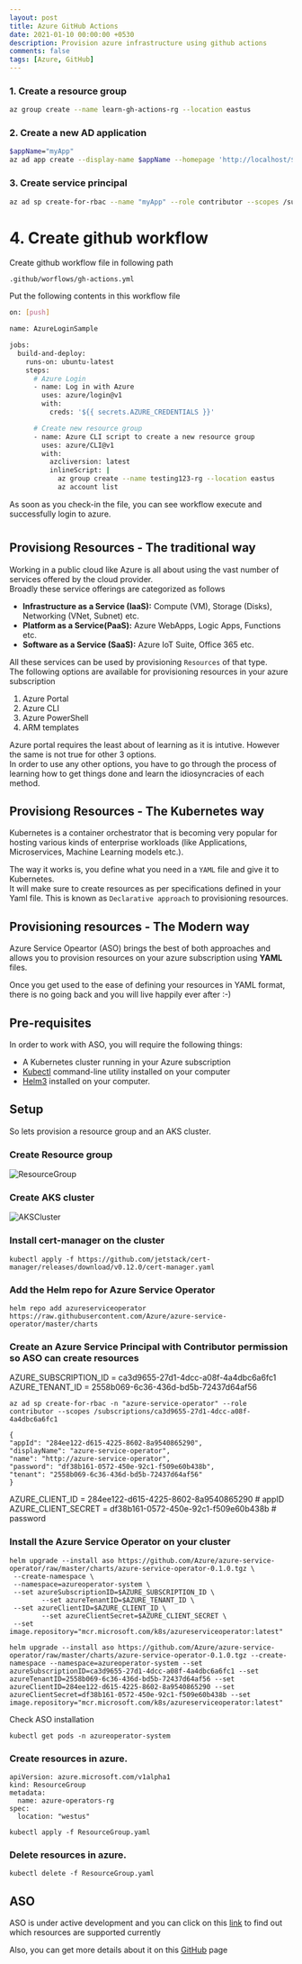 ```yaml
---
layout: post
title: Azure GitHub Actions
date: 2021-01-10 00:00:00 +0530
description: Provision azure infrastructure using github actions
comments: false
tags: [Azure, GitHub]
---
```


### 1. Create a resource group

```bash
az group create --name learn-gh-actions-rg --location eastus
```

### 2. Create a new AD application

```bash
$appName="myApp"
az ad app create --display-name $appName --homepage 'http://localhost/$appName' --identifier-uris http://localhost/$appName
```

### 3. Create service principal

```bash
az ad sp create-for-rbac --name "myApp" --role contributor --scopes /subscriptions/ca3d9655-27d1-4dcc-a08f-4a4dbc6a6fc1/resourceGroups/learn-gh-actions-rg --sdk-auth
```

# 4. Create github workflow

Create github workflow file in following path

`.github/worflows/gh-actions.yml`

Put the following contents in this workflow file

```bash
on: [push]

name: AzureLoginSample

jobs:
  build-and-deploy:
    runs-on: ubuntu-latest
    steps:
      # Azure Login
      - name: Log in with Azure
        uses: azure/login@v1
        with:
          creds: '${{ secrets.AZURE_CREDENTIALS }}'

      # Create new resource group
      - name: Azure CLI script to create a new resource group
        uses: azure/CLI@v1
        with:
          azcliversion: latest
          inlineScript: |
            az group create --name testing123-rg --location eastus
            az account list
```

As soon as you check-in the file, you can see workflow execute and successfully login to azure.

#

## Provisiong Resources - The traditional way

Working in a public cloud like Azure is all about using the vast number of services offered by the cloud provider.  
Broadly these service offerings are categorized as follows

- **Infrastructure as a Service (IaaS):** Compute (VM), Storage (Disks), Networking (VNet, Subnet) etc.
- **Platform as a Service(PaaS):** Azure WebApps, Logic Apps, Functions etc.
- **Software as a Service (SaaS):** Azure IoT Suite, Office 365 etc.

All these services can be used by provisioning `Resources` of that type.  
The following options are available for provisioning resources in your azure subscription

1. Azure Portal
2. Azure CLI
3. Azure PowerShell
4. ARM templates

Azure portal requires the least about of learning as it is intutive. However the same is not true for other 3 options.  
In order to use any other options, you have to go through the process of learning how to get things done and learn the idiosyncracies of each method.

## Provisiong Resources - The Kubernetes way

Kubernetes is a container orchestrator that is becoming very popular for hosting various kinds of enterprise workloads (like Applications, Microservices, Machine Learning models etc.).

The way it works is, you define what you need in a `YAML` file and give it to Kubernetes.  
It will make sure to create resources as per specifications defined in your Yaml file. This is known as `Declarative approach` to provisioning resources.

## Provisioning resources - The Modern way

Azure Service Opeartor (ASO) brings the best of both approaches and allows you to provision resources on your azure subscription using **YAML** files.

Once you get used to the ease of defining your resources in YAML format, there is no going back and you will live happily ever after :-)

## Pre-requisites

In order to work with ASO, you will require the following things:

- A Kubernetes cluster running in your Azure subscription
- [Kubectl](https://kubernetes.io/docs/tasks/tools/install-kubectl/) command-line utility installed on your computer
- [Helm3](https://helm.sh/docs/intro/install/) installed on your computer.

## Setup

So lets provision a resource group and an AKS cluster.

### Create Resource group

![ResourceGroup](../assets/img/005/1-create-resource-group.png)

### Create AKS cluster

![AKSCluster](../assets/img/005/2-create-aks-cluster.png)

### Install cert-manager on the cluster

`kubectl apply -f https://github.com/jetstack/cert-manager/releases/download/v0.12.0/cert-manager.yaml`

### Add the Helm repo for Azure Service Operator

`helm repo add azureserviceoperator https://raw.githubusercontent.com/Azure/azure-service-operator/master/charts `

### Create an Azure Service Principal with Contributor permission so ASO can create resources

AZURE_SUBSCRIPTION_ID = ca3d9655-27d1-4dcc-a08f-4a4dbc6a6fc1
AZURE_TENANT_ID = 2558b069-6c36-436d-bd5b-72437d64af56

`az ad sp create-for-rbac -n "azure-service-operator" --role contributor --scopes /subscriptions/ca3d9655-27d1-4dcc-a08f-4a4dbc6a6fc1`

```
{
"appId": "284ee122-d615-4225-8602-8a9540865290",
"displayName": "azure-service-operator",
"name": "http://azure-service-operator",
"password": "df38b161-0572-450e-92c1-f509e60b438b",
"tenant": "2558b069-6c36-436d-bd5b-72437d64af56"
}
```

AZURE_CLIENT_ID = 284ee122-d615-4225-8602-8a9540865290 # appID
AZURE_CLIENT_SECRET = df38b161-0572-450e-92c1-f509e60b438b # password

### Install the Azure Service Operator on your cluster

```
helm upgrade --install aso https://github.com/Azure/azure-service-operator/raw/master/charts/azure-service-operator-0.1.0.tgz \
 --create-namespace \
 --namespace=azureoperator-system \
 --set azureSubscriptionID=$AZURE_SUBSCRIPTION_ID \
        --set azureTenantID=$AZURE_TENANT_ID \
 --set azureClientID=$AZURE_CLIENT_ID \
        --set azureClientSecret=$AZURE_CLIENT_SECRET \
 --set image.repository="mcr.microsoft.com/k8s/azureserviceoperator:latest"
```

```
helm upgrade --install aso https://github.com/Azure/azure-service-operator/raw/master/charts/azure-service-operator-0.1.0.tgz --create-namespace --namespace=azureoperator-system --set azureSubscriptionID=ca3d9655-27d1-4dcc-a08f-4a4dbc6a6fc1 --set azureTenantID=2558b069-6c36-436d-bd5b-72437d64af56 --set azureClientID=284ee122-d615-4225-8602-8a9540865290 --set azureClientSecret=df38b161-0572-450e-92c1-f509e60b438b --set image.repository="mcr.microsoft.com/k8s/azureserviceoperator:latest"
```

Check ASO installation

`kubectl get pods -n azureoperator-system`

### Create resources in azure.

```
apiVersion: azure.microsoft.com/v1alpha1
kind: ResourceGroup
metadata:
  name: azure-operators-rg
spec:
  location: "westus"
```

`kubectl apply -f ResourceGroup.yaml`

### Delete resources in azure.

`kubectl delete -f ResourceGroup.yaml`

## ASO

ASO is under active development and you can click on this [link](https://github.com/Azure/azure-service-operator#supported-azure-services) to find out which resources are supported currently

Also, you can get more details about it on this [GitHub](https://github.com/Azure/azure-service-operator) page
